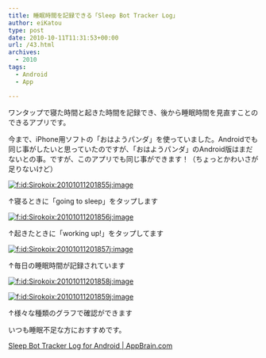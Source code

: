 ```yaml
---
title: 睡眠時間を記録できる「Sleep Bot Tracker Log」
author: eiKatou
type: post
date: 2010-10-11T11:31:53+00:00
url: /43.html
archives:
  - 2010
tags:
  - Android
  - App

---
```

<div class="section">
  <p>
    ワンタップで寝た時間と起きた時間を記録でき、後から睡眠時間を見直すことのできるアプリです。
  </p>
  
  <p>
    今まで、iPhone用ソフトの「おはようパンダ」を使っていました。Androidでも同じ事がしたいと思っていたのですが、「おはようパンダ」のAndroid版はまだないとの事。ですが、このアプリでも同じ事ができます！（ちょっとかわいさが足りないけど）
  </p>
  
  <p>
    <a href="http://f.hatena.ne.jp/Sirokoix/20101011201855" class="hatena-fotolife" target="_blank"><img src="http://cdn-ak.f.st-hatena.com/images/fotolife/S/Sirokoix/20101011/20101011201855.jpg" alt="f:id:Sirokoix:20101011201855j:image" title="f:id:Sirokoix:20101011201855j:image" class="hatena-fotolife" /></a>
  </p>
  
  <p>
    ↑寝るときに「going to sleep」をタップします
  </p>
  
  <p>
    <a href="http://f.hatena.ne.jp/Sirokoix/20101011201856" class="hatena-fotolife" target="_blank"><img src="http://cdn-ak.f.st-hatena.com/images/fotolife/S/Sirokoix/20101011/20101011201856.jpg" alt="f:id:Sirokoix:20101011201856j:image" title="f:id:Sirokoix:20101011201856j:image" class="hatena-fotolife" /></a>
  </p>
  
  <p>
    ↑起きたときに「working up!」をタップしてます
  </p>
  
  <p>
    <a href="http://f.hatena.ne.jp/Sirokoix/20101011201857" class="hatena-fotolife" target="_blank"><img src="http://cdn-ak.f.st-hatena.com/images/fotolife/S/Sirokoix/20101011/20101011201857.jpg" alt="f:id:Sirokoix:20101011201857j:image" title="f:id:Sirokoix:20101011201857j:image" class="hatena-fotolife" /></a>
  </p>
  
  <p>
    ↑毎日の睡眠時間が記録されています
  </p>
  
  <p>
    <a href="http://f.hatena.ne.jp/Sirokoix/20101011201858" class="hatena-fotolife" target="_blank"><img src="http://cdn-ak.f.st-hatena.com/images/fotolife/S/Sirokoix/20101011/20101011201858.jpg" alt="f:id:Sirokoix:20101011201858j:image" title="f:id:Sirokoix:20101011201858j:image" class="hatena-fotolife" /></a>
  </p>
  
  <p>
    <a href="http://f.hatena.ne.jp/Sirokoix/20101011201859" class="hatena-fotolife" target="_blank"><img src="http://cdn-ak.f.st-hatena.com/images/fotolife/S/Sirokoix/20101011/20101011201859.jpg" alt="f:id:Sirokoix:20101011201859j:image" title="f:id:Sirokoix:20101011201859j:image" class="hatena-fotolife" /></a>
  </p>
  
  <p>
    ↑様々な種類のグラフで確認ができます
  </p>
  
  <p>
    いつも睡眠不足な方におすすめです。
  </p>
  
  <p>
    <a href="http://www.appbrain.com/app/sleep-bot-tracker-log/com.lslk.sleepbot" target="_blank">Sleep Bot Tracker Log for Android | AppBrain.com</a>
  </p>
</div>
